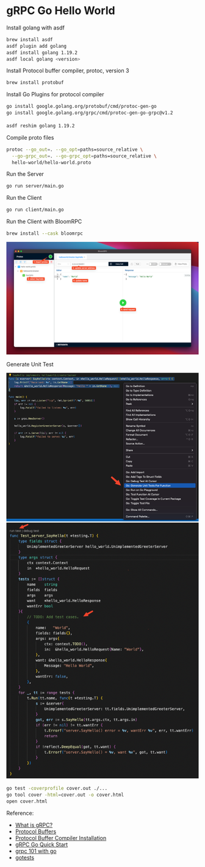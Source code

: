# gRPC Go Hello World

Install golang with asdf

  ``` bash
  brew install asdf
  asdf plugin add golang
  asdf install golang 1.19.2
  asdf local golang <version>
  ```

Install Protocol buffer compiler, protoc, version 3

  ``` bash
  brew install protobuf
  ```

Install Go Plugins for protocol compiler

  ``` bash
  go install google.golang.org/protobuf/cmd/protoc-gen-go
  go install google.golang.org/grpc/cmd/protoc-gen-go-grpc@v1.2

  asdf reshim golang 1.19.2
  ```

Compile proto files

  ``` bash
  protoc --go_out=. --go_opt=paths=source_relative \
    --go-grpc_out=. --go-grpc_opt=paths=source_relative \
    hello-world/hello-world.proto
  ```

Run the Server

  ``` bash
  go run server/main.go
  ```

Run the Client

  ``` bash
  go run client/main.go
  ```

Run the Client with BloomRPC

  ``` bash
  brew install --cask bloomrpc
  ```

  ![BloomRPC](./assets/BloomRPC.png)

Generate Unit Test 

  ![Generate Test](./assets/Generate-Test.png)
  ![Run Test](./assets/Run-Test.png)

  ``` bash
  go test -coverprofile cover.out ./...
  go tool cover -html=cover.out -o cover.html
  open cover.html
  ```

Reference:
  - [What is gRPC?](https://grpc.io/docs/what-is-grpc/)
  - [Protocol Buffers](https://developers.google.com/protocol-buffers/docs/overview)
  - [Protocol Buffer Compiler Installation](https://grpc.io/docs/protoc-installation/)
  - [gRPC Go Quick Start](https://grpc.io/docs/languages/go/quickstart/)
  - [grpc 101 with go](https://engineering.teknasyon.com/grpc-101-with-go-6266d9dfdee2)
  - [gotests](https://github.com/cweill/gotests)
